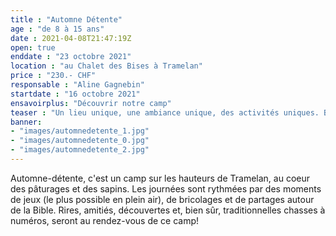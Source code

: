 ```yaml
---
title : "Automne Détente"
age : "de 8 à 15 ans"
date : 2021-04-08T21:47:19Z
open: true
enddate : "23 octobre 2021"
location : "au Chalet des Bises à Tramelan"
price : "230.- CHF"
responsable : "Aline Gagnebin"
startdate : "16 octobre 2021"
ensavoirplus: "Découvrir notre camp"
teaser : "Un lieu unique, une ambiance unique, des activités uniques. Bref : un camp unique !"
banner: 
- "images/automnedetente_1.jpg"
- "images/automnedetente_0.jpg"
- "images/automnedetente_2.jpg"
---
```


Automne-détente, c'est un camp sur les hauteurs de Tramelan, au coeur des pâturages et des sapins. Les journées sont rythmées par des moments de jeux (le plus possible en plein air), de bricolages et de partages autour de la Bible. Rires, amitiés, découvertes et, bien sûr, traditionnelles chasses à numéros, seront au rendez-vous de ce camp!